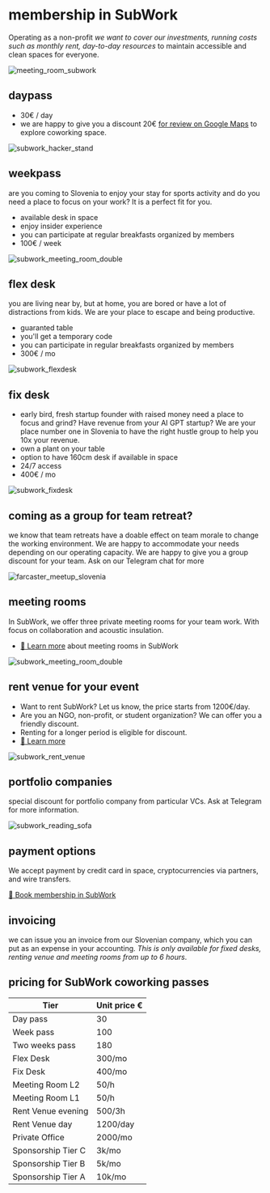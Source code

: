 # membership in SubWork

Operating as a non-profit _we want to cover our investments, running costs such as monthly rent, day-to-day resources_ to maintain accessible and clean spaces for everyone.

![meeting_room_subwork](pics/subwork_meetingroom_rollup_closeup.jpg.webp)

daypass
---
- 30€ / day
- we are happy to give you a discount 20€ [for review on Google Maps](https://g.page/r/CWs7EEKFN9-zEBE/review) to explore coworking space. 

![subwork_hacker_stand](pics/subwork_hacker_stand.png.webp)

weekpass
---
are you coming to Slovenia to enjoy your stay for sports activity and do you need a place to focus on your work? It is a perfect fit for you. 
- available desk in space
- enjoy insider experience
- you can participate at regular breakfasts organized by members
- 100€ / week

![subwork_meeting_room_double](pics/subwork_meetingroom_double.jpg.webp)

flex desk
---
you are living near by, but at home, you are bored or have a lot of distractions from kids. We are your place to escape and being productive.
- guaranted table
- you'll get a temporary code
- you can participate in regular breakfasts organized by members
- 300€ / mo

![subwork_flexdesk](pics/subwork_flex_desk.jpg.webp)

fix desk
---
- early bird, fresh startup founder with raised money need a place to focus and grind? Have revenue from your AI GPT startup? We are your place number one in Slovenia to have the right hustle group to help you 10x your revenue.
- own a plant on your table
- option to have 160cm desk if available in space
- 24/7 access
- 400€ / mo

![subwork_fixdesk](pics/subwork_fix_desk.jpg.webp)

coming as a group for team retreat?
---
we know that team retreats have a doable effect on team morale to change the working environment. We are happy to accommodate your needs depending on our operating capacity. We are happy to give you a group discount for your team. 
Ask on our Telegram chat for more

![farcaster_meetup_slovenia](pics/subwork_farcaster_meetup.webp)

meeting rooms
---
In SubWork, we offer three private meeting rooms for your team work. With focus on collaboration and acoustic insulation.
- [📖 Learn more](./book-meeting-room-bled.md) about meeting rooms in SubWork

![subwork_meeting_room_double](pics/subwork_meetingroom_double_diagonal.jpg.webp)

rent venue for your event
---

- Want to rent SubWork? Let us know, the price starts from 1200€/day. 
- Are you an NGO, non-profit, or student organization? We can offer you a friendly discount.
- Renting for a longer period is eligible for discount.
- [📖 Learn more](./rent-subwork-venue-in-bled.md)

![subwork_rent_venue](pics/subwork_venue.png.webp)

portfolio companies
---
special discount for portfolio company from particular VCs. Ask at Telegram for more information. 

![subwork_reading_sofa](pics/subwork_lounge_reading_sofa.jpg.webp)

payment options
---
We accept payment by credit card in space, cryptocurrencies via partners, and wire transfers. 

[📖 Book membership in SubWork](./book-subwork.md)

invoicing
---
we can issue you an invoice from our Slovenian company, which you can put as an expense in your accounting. _This is only available for fixed desks, renting venue and meeting rooms from up to 6 hours_.

pricing for SubWork coworking passes
---

| Tier | Unit price € | 
| --- | --- | 
| Day pass | 30 
| Week pass | 100 
| Two weeks pass | 180 
| Flex Desk | 300/mo 
| Fix Desk | 400/mo
| Meeting Room L2 | 50/h 
| Meeting Room L1 | 50/h
| Rent Venue evening | 500/3h
| Rent Venue day | 1200/day
| Private Office | 2000/mo
| Sponsorship Tier C | 3k/mo
| Sponsorship Tier B | 5k/mo
| Sponsorship Tier A | 10k/mo 
